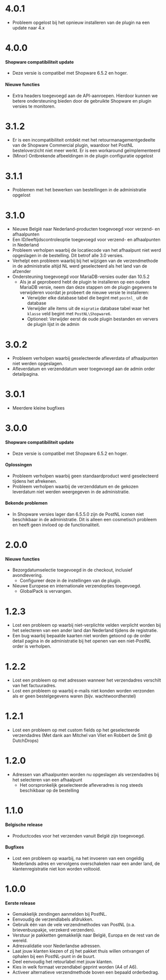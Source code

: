 # 4.0.1
- Probleem opgelost bij het opnieuw installeren van de plugin na een update naar 4.x

# 4.0.0
#### Shopware compatibiliteit update
- Deze versie is compatibel met Shopware 6.5.2 en hoger.

#### Nieuwe functies
- Extra headers toegevoegd aan de API-aanroepen. Hierdoor kunnen we betere ondersteuning bieden door de gebruikte Shopware en plugin versies te monitoren.

# 3.1.2
- Er is een incompatibiliteit ontdekt met het retourmanagementgedeelte van de Shopware Commercial plugin, waardoor het PostNL besteloverzicht niet meer werkt. Er is een workaround geïmplementeerd
- (Minor) Ontbrekende afbeeldingen in de plugin configuratie opgelost

# 3.1.1
- Problemen met het bewerken van bestellingen in de administratie opgelost

# 3.1.0
- Nieuwe België naar Nederland-producten toegevoegd voor verzend- en afhaalpunten
- Een ID/leeftijdscontroleoptie toegevoegd voor verzend- en afhaalpunten in Nederland
- Probleem verholpen waarbij de locatiecode van het afhaalpunt niet werd opgeslagen in de bestelling. Dit betrof alle 3.0 versies.
- Verhelpt een probleem waarbij bij het wijzigen van de verzendmethode in de administratie altijd NL werd geselecteerd als het land van de afzender
- Ondersteuning toegevoegd voor MariaDB-versies ouder dan 10.5.2
  - Als je al geprobeerd hebt de plugin te installeren op een oudere MariaDB versie, neem dan deze stappen om de plugin gegevens te verwijderen voordat je probeert de nieuwe versie te installeren:
    - Verwijder elke database tabel die begint met `postnl_` uit de database
    - Verwijder alle items uit de `migratie` database tabel waar het `klasse` veld begint met `PostNL\Shopware6`.
    - Optioneel: Verwijder eerst de oude plugin bestanden en ververs de plugin lijst in de admin

# 3.0.2
- Probleem verholpen waarbij geselecteerde afleverdata of afhaalpunten niet werden opgeslagen.
- Afleverdatum en verzenddatum weer toegevoegd aan de admin order detailpagina.

# 3.0.1
- Meerdere kleine bugfixes

# 3.0.0
#### Shopware compatibiliteit update
- Deze versie is compatibel met Shopware 6.5.2 en hoger.

#### Oplossingen
- Probleem verholpen waarbij geen standaardproduct werd geselecteerd tijdens het afrekenen.
- Probleem verholpen waarbij de verzenddatum en de gekozen leverdatum niet werden weergegeven in de administratie.

#### Bekende problemen
- In Shopware versies lager dan 6.5.5.0 zijn de PostNL iconen niet beschikbaar in de administratie. Dit is alleen een cosmetisch probleem en heeft geen invloed op de functionaliteit.

# 2.0.0
#### Nieuwe functies
- Bezorgdatumselectie toegevoegd in de checkout, inclusief avondlevering.
  - Configureer deze in de instellingen van de plugin.
- Nieuwe Europese en internationale verzendopties toegevoegd.
  - GlobalPack is vervangen.

# 1.2.3
- Lost een probleem op waarbij niet-verplichte velden verplicht worden bij het selecteren van een ander land dan Nederland tijdens de registratie.
- Een bug waarbij bepaalde kaarten niet worden getoond op de order detail pagina in de administratie bij het openen van een niet-PostNL order is verholpen.

# 1.2.2
- Lost een probleem op met adressen wanneer het verzendadres verschilt van het factuuradres.
- Lost een probleem op waarbij e-mails niet konden worden verzonden als er geen bestelgegevens waren (bijv. wachtwoordherstel)

# 1.2.1
- Lost een probleem op met custom fields op het geselecteerde verzendadres (Met dank aan Mitchel van Vliet en Robbert de Smit @ DutchDrops)

# 1.2.0
- Adressen van afhaalpunten worden nu opgeslagen als verzendadres bij het selecteren van een afhaalpunt
  - Het oorspronkelijk geselecteerde afleveradres is nog steeds beschikbaar op de bestelling
# 1.1.0
#### Belgische release
- Productcodes voor het verzenden vanuit België zijn toegevoegd.

#### Bugfixes
- Lost een probleem op waarbij, na het invoeren van een ongeldig Nederlands adres en vervolgens overschakelen naar een ander land, de klantenregistratie niet kon worden voltooid.

# 1.0.0
#### Eerste release
- Gemakkelijk zendingen aanmelden bij PostNL.
- Eenvoudig de verzendlabels afdrukken.
- Gebruik één van de vele verzendmethodes van PostNL (o.a. brievenbuspakje, verzekerd verzenden).
- Verstuur je pakketten gemakkelijk naar België, Europa en de rest van de wereld.
- Adresvalidatie voor Nederlandse adressen.
- Laat jouw klanten kiezen of zij het pakket thuis willen ontvangen of ophalen bij een PostNL-punt in de buurt.
- Deel eenvoudig het retourlabel met jouw klanten.
- Kies in welk formaat verzendlabel geprint worden (A4 of A6).
- Activeer alternatieve verzendmethode boven een bepaald orderbedrag.
